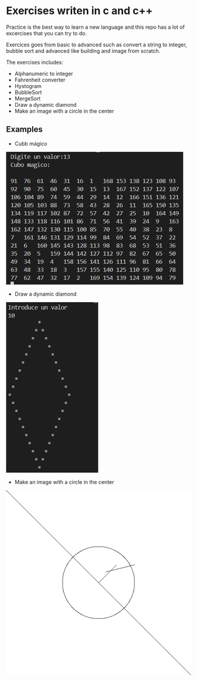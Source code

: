# Exercises writen in c and c++

Practice is the best way to learn a new language and this repo has a lot of excercises that you can try to do.

Exercices goes from basic to advanced such as convert a string to integer, bubble sort and advanced like building and image from scratch.

The exercises includes:

- Alphanumeric to integer
- Fahrenheit converter
- Hystogram
- BubbleSort
- MergeSort
- Draw a dynamic diamond
- Make an image with a circle in the center

## Examples

- Cubb mágico

![Alt text](./images/cuboMagico.PNG?raw=true "cube")

- Draw a dynamic diamond

![Alt text](./images/diamond.PNG?raw=true "diamond")

- Make an image with a circle in the center

![Alt text](./images/generatedImage.bmp?raw=true "diamond")
